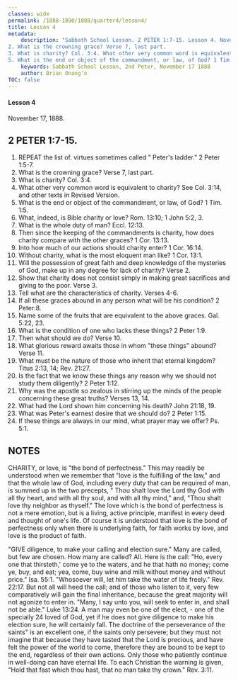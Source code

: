 ```yaml
---
classes: wide
permalink: /1888-1890/1888/quarter4/lesson4/
title: Lesson 4
metadata:
    description: "Sabbath School Lesson. 2 PETER 1:7-15. Lesson 4. November 17, 1888. 1. REPEAT the list of. virtues sometimes called \"Peter's ladder.\" 2 Peter r:5-7.
2. What is the crowning grace? Verse 7, last part.
3. What is charity? Col. 3:4. What other very common word is equivalent to charity? See Col. 3:14, and other texts in Revised Version.
5. What is the end or object of the commandment, or law, of God? 1 Tim. 1:5."
    keywords: Sabbath School Lesson, 2nd Peter, November 17 1888
    author: Brian Onang'o
TOC: false
---
```


#### Lesson 4

November 17, 1888.

## 2 PETER 1:7-15.

1. REPEAT the list of. virtues sometimes called " Peter's ladder." 2 Peter 1:5-7.
2. What is the crowning grace? Verse 7, last part.
3. What is charity? Col. 3:4.
4. What other very common word is equivalent to charity? See Col. 3:14, and other texts in Revised Version.
5. What is the end or object of the commandment, or law, of God? 1 Tim. 1:5.
6. What, indeed, is Bible charity or love? Rom. 13:10; 1 John 5:2, 3.
7. What is the whole duty of man? Eccl. 12:13.
8. Then since the keeping of the commandments is charity, how does charity compare with the other graces? 1 Cor. 13:13.
9. Into how much of our actions should charity enter? 1 Cor. 16:14.
10. Without charity, what is the most eloquent man like? 1 Cor. 13:1.
11. Will the possession of great faith and deep knowledge of the mysteries of God, make up in any degree for lack of charity? Verse 2.
12. Show that charity does not consist simply in making great sacrifices and giving to the poor. Verse 3.
13. Tell what are the characteristics of charity. Verses 4-6.
14. If all these graces abound in any person what will be his condition? 2 Peter:8.
15. Name some of the fruits that are equivalent to the above graces. Gal. 5:22, 23.
16. What is the condition of one who lacks these things? 2 Peter 1:9.
17. Then what should we do? Verse 10.
18. What glorious reward awaits those in whom "these things" abound? Verse 11.
19. What must be the nature of those who inherit that eternal kingdom? Titus 2:13, 14; Rev. 21:27.
20. Is the fact that we know these things any reason why we should not study them diligently? 2 Peter 1:12.
21. Why was the apostle so zealous in stirring up the minds of the people concerning these great truths? Verses 13, 14.
22. What had the Lord shown him concerning his death? John 21:18, 19.
23. What was Peter's earnest desire that we should do? 2 Peter 1:15.
24. If these things are always in our mind, what prayer may we offer? Ps. 5:1.

## NOTES

CHARITY, or love, is "the bond of perfectness." This may readily be understood when we remember that "love is the fulfilling of the law," and that the whole law of God, including every duty that can be required of man, is summed up in the two precepts, " Thou shalt love the Lord thy God with all thy heart, and with all thy soul, and with all thy mind," and, "Thou shalt love thy neighbor as thyself." The love which is the bond of perfectness is not a mere emotion, but is a living, active principle, manifest in every deed and thought of one's life. Of course it is understood that love is the bond of perfectness only when there is underlying faith, for faith works by love, and love is the product of faith.

"GIVE diligence, to make your calling and election sure." Many are called, but few are chosen. How many are called? All. Here is the call: "Ho, every one that thirsteth,' come ye to the waters, and he that hath no money; come ye, buy, and eat; yea, come, buy wine and milk without money and without price." Isa. 55:1. "Whosoever will, let him take the water of life freely." Rev. 22:17. But not all will heed the call; and of those who listen to it, very few comparatively will gain the final inheritance, because the great majority will not agonize to enter in. "Many, I say unto you, will seek to enter in, and shall not be able." Luke 13:24. A man may even be one of the elect, - one of the specially 24 loved of God, yet if he does not give diligence to make his election sure, he will certainly fall. The doctrine of the perseverance of the saints" is an excellent one, if the saints only persevere; but they must not imagine that because they have tasted that the Lord is precious, and have felt the power of the world to come, therefore they are bound to be kept to the end, regardless of their own actions. Only those who patiently continue in well-doing can have eternal life. To each Christian the warning is given, "Hold that fast which thou hast, that no man take thy crown." Rev. 3:11.
